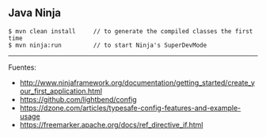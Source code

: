 ## Java Ninja

    $ mvn clean install     // to generate the compiled classes the first time
    $ mvn ninja:run         // to start Ninja's SuperDevMode

---

Fuentes:

+ http://www.ninjaframework.org/documentation/getting_started/create_your_first_application.html
+ https://github.com/lightbend/config
+ https://dzone.com/articles/typesafe-config-features-and-example-usage
+ https://freemarker.apache.org/docs/ref_directive_if.html